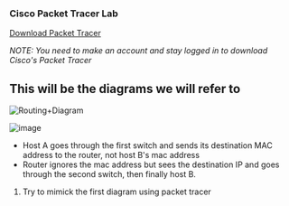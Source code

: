 ### Cisco Packet Tracer Lab 

[Download Packet Tracer](https://www.netacad.com/resources/lab-downloads?courseLang=en-US)

*NOTE: You need to make an account and stay logged in to download Cisco's Packet Tracer* 

## This will be the diagrams we will refer to

![Routing+Diagram](https://github.com/user-attachments/assets/db78b45d-b3e3-413e-b444-7942fef0e498)

![image](https://github.com/user-attachments/assets/6c7db018-858b-41f1-8d40-f5b28967ee83)

- Host A goes through the first switch and sends its destination MAC address to the router, not host B's mac address
- Router ignores the mac address but sees the destination IP and goes through the second switch, then finally host B.

1. Try to mimick the first diagram using packet tracer
